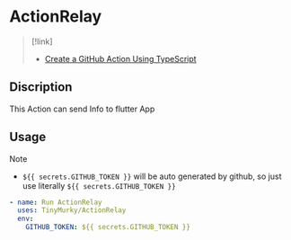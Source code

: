# ActionRelay 

> [!link]
> - [Create a GitHub Action Using TypeScript](https://github.com/actions/typescript-action)


## Discription

This Action can send Info to flutter App

## Usage

> [!note]
> - `${{ secrets.GITHUB_TOKEN }}` will be auto generated by github, so just use literally `${{ secrets.GITHUB_TOKEN }}`

```yaml
- name: Run ActionRelay
  uses: TinyMurky/ActionRelay
  env:
    GITHUB_TOKEN: ${{ secrets.GITHUB_TOKEN }}
```
